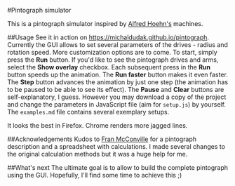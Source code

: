 #Pintograph simulator

This is a pintograph simulator inspired by [Alfred Hoehn's](https://www.youtube.com/user/alfredhoehn) machines.

##Usage
See it in action on https://michaldudak.github.io/pintograph.
Currently the GUI allows to set several parameters of the drives - radius and rotation speed. More customization options are to come.
To start, simply press the **Run** button. If you'd like to see the pintograph drives and arms, select the **Show overlay** checkbox.
Each subsequent press in the **Run** button speeds up the animation. The **Run faster** button makes it even faster. The **Step** button advances the animation by just one step (the animation has to be paused to be able to see its effect).
The **Pause** and **Clear** buttons are self-explanatory, I guess.
However you may download a copy of the project and change the parameters in JavaScript file (aim for `setup.js`) by yourself. The `examples.md` file contains several exemplary setups.

It looks the best in Firefox. Chrome renders more jagged lines.

##Acknowledgements
Kudos to [Fran McConville](http://www.fxmtech.com/harmonog.html) for a pintograph description and a spreadsheet with calculations. I made several changes to the original calculation methods but it was a huge help for me.

##What's next
The ultimate goal is to allow to build the complete pintograph using the GUI. Hopefully, I'll find some time to achieve this ;)
